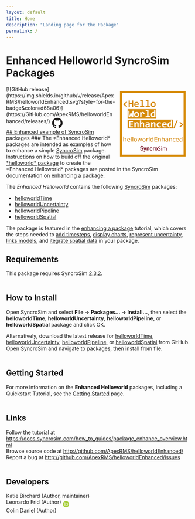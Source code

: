 ```yaml
---
layout: default
title: Home
description: "Landing page for the Package"
permalink: /
---
```


# **Enhanced Helloworld** SyncroSim Packages
<img align="right" style="padding: 13px" width="180" src="assets/images/logo/helloworldEnhanced-sticker.png">
[![GitHub release](https://img.shields.io/github/v/release/ApexRMS/helloworldEnhanced.svg?style=for-the-badge&color=d68a06)](https://GitHub.com/ApexRMS/helloworldEnhanced/releases/)    <a href="https://github.com/ApexRMS/helloworldEnhanced"><img align="middle" style="padding: 1px" width="30" src="assets/images/logo/github-trans2.png">
<br>
## Enhanced example of <a href="https://syncrosim.com/" target="_blank">SyncroSim</a> packages
### The *Enhanced Helloworld* packages are intended as examples of how to enhance a simple <a href="https://syncrosim.com/" target="_blank">SyncroSim</a> package. Instructions on how to build off the original <a href="https://apexrms.github.io/helloworld/" target="_blank">*helloworld* package</a> to create the *Enhanced Helloworld* packages are posted in the SyncroSim documentation on <a href="https://docs.syncrosim.com/how_to_guides/package_enhance_overview.html" target="_blank">enhancing a package</a>.


The *Enhanced Helloworld* contains the following <a href="https://syncrosim.com/" target="_blank">SyncroSim</a> packages:

* <a href="https://github.com/ApexRMS/helloworldTime" target="_blank">helloworldTime</a>
* <a href="https://github.com/ApexRMS/helloworldUncertainty" target="_blank">helloworldUncertainty</a>
* <a href="https://github.com/ApexRMS/helloworldPipeline" target="_blank">helloworldPipeline</a>
* <a href="https://github.com/ApexRMS/helloworldSpatial" target="_blank">helloworldSpatial</a>

The package is featured in the <a href="https://docs.syncrosim.com/how_to_guides/package_enhance_overview.html" target="_blank">enhancing a package</a> tutorial, which covers the steps needed to <a href="https://docs.syncrosim.com/how_to_guides/package_create_timesteps.html" target="_blank">add timesteps</a>, <a href="https://docs.syncrosim.com/how_to_guides/package_create_charts.html" target="_blank">display charts</a>, <a href="https://docs.syncrosim.com/how_to_guides/package_create_iterations.html" target="_blank">represent uncertainty</a>, <a href="https://docs.syncrosim.com/how_to_guides/package_create_pipelines.html" target="_blank">links models</a>, and <a href="https://docs.syncrosim.com/how_to_guides/package_create_spatial.html" target="_blank">itegrate spatial data</a> in your package.


## Requirements

This package requires SyncroSim <a href="https://syncrosim.com/download/" target="_blank">2.3.2</a>.
<br>
<br>
## How to Install

Open SyncroSim and select **File -> Packages… -> Install…**, then select the **helloworldTime**, **helloworldUncertainty**, **helloworldPipeline**, or **helloworldSpatial** package and click OK.

Alternatively, download the latest release for <a href="https://github.com/ApexRMS/helloworldTime/releases" target="_blank">helloworldTime</a>, <a href="https://github.com/ApexRMS/helloworldUncertainty/releases" target="_blank">helloworldUncertainty</a>, <a href="https://github.com/ApexRMS/helloworldPipeline/releases" target="_blank">helloworldPipeline</a>, or <a href="https://github.com/ApexRMS/helloworldSpatial/releases" target="_blank">helloworldSpatial</a> from GitHub. Open SyncroSim and navigate to packages, then install from file.
<br>
<br>
## Getting Started

For more information on the **Enhanced Helloworld** packages, including a Quickstart Tutorial, see the [Getting Started](https://apexrms.github.io/helloworldEnhanced/getting_started.html) page.
<br>
<br>
## Links

Follow the tutorial at
<a href="https://docs.syncrosim.com/how_to_guides/package_enhance_overview.html" target="_blank">https://docs.syncrosim.com/how_to_guides/package_enhance_overview.html</a>
<br>
Browse source code at
<a href="http://github.com/ApexRMS/helloworldEnhanced/" target="_blank">http://github.com/ApexRMS/helloworldEnhanced/</a>
<br>
Report a bug at
<a href="http://github.com/ApexRMS/helloworldEnhanced/issues" target="_blank">http://github.com/ApexRMS/helloworldEnhanced/issues</a>
<br>
<br>
## Developers

Katie Birchard (Author, maintainer)
<br>
Leonardo Frid (Author) <a href="https://orcid.org/0000-0002-5489-2337"><img align="middle" style="padding: 0.5px" width="17" src="assets/images/ORCID.png"></a>
<br>
Colin Daniel (Author)
